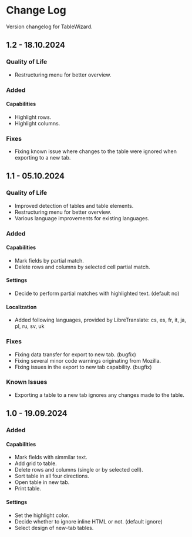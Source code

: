 # Change Log

Version changelog for TableWizard.

## 1.2 - 18.10.2024

### Quality of Life

- Restructuring menu for better overview.

### Added

#### Capabilities

- Highlight rows.
- Highlight columns.

### Fixes

- Fixing known issue where changes to the table were ignored when exporting to a new tab.

## 1.1 - 05.10.2024

### Quality of Life

- Improved detection of tables and table elements.
- Restructuring menu for better overview.
- Various language improvements for existing languages.

### Added

#### Capabilities

- Mark fields by partial match.
- Delete rows and columns by selected cell partial match.

#### Settings

- Decide to perform partial matches with highlighted text. (default no)

#### Localization

- Added following languages, provided by LibreTranslate: cs, es, fr, it, ja, pl, ru, sv, uk

### Fixes

- Fixing data transfer for export to new tab. (bugfix)
- Fixing several minor code warnings originating from Mozilla.
- Fixing issues in the export to new tab capability. (bugfix)

### Known Issues

- Exporting a table to a new tab ignores any changes made to the table.

## 1.0 - 19.09.2024

### Added

#### Capabilities

- Mark fields with simmilar text.
- Add grid to table.
- Delete rows and columns (single or by selected cell).
- Sort table in all four directions.
- Open table in new tab.
- Print table.

#### Settings

- Set the highlight color.
- Decide whether to ignore inline HTML or not. (default ignore)
- Select design of new-tab tables.